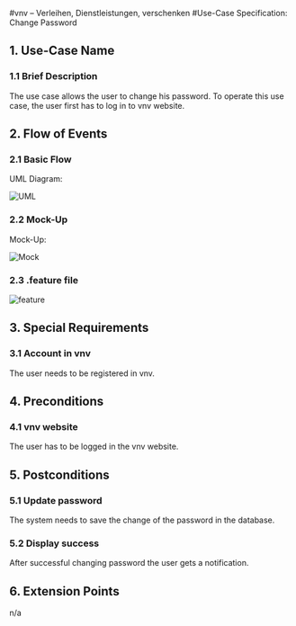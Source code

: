 #vnv – Verleihen, Dienstleistungen, verschenken
#Use-Case Specification: Change Password


## 1. Use-Case Name 
### 1.1 Brief Description
The use case allows the user to change his password. To operate this use case, the user first has to log in to vnv website. 

## 2. Flow of Events
### 2.1 Basic Flow 
UML Diagram: 

![UML][]

### 2.2 Mock-Up
Mock-Up:

![Mock][]

### 2.3 .feature file

![feature][]

## 3. Special Requirements
### 3.1 Account in vnv
The user needs to be registered in vnv.

## 4. Preconditions
### 4.1 vnv website 
The user has to be logged in the vnv website.

## 5. Postconditions
### 5.1 Update password
The system needs to save the change of the password in the database. 
### 5.2 Display success
After successful changing password the user gets a notification.

## 6. Extension Points
n/a

<!-- picture links -->
[UML]: https://raw.githubusercontent.com/WMerk/VnVProject/master/doc/use%20cases/UML%20-%20change%20password.png "UML Diagram"
[Mock]: https://raw.githubusercontent.com/WMerk/VnVProject/master/doc/mockups/ChangePassword/Mockup_Passwort_aendern.png "Mock-Up"
[feature]: https://raw.githubusercontent.com/WMerk/vnvDoc/master/doc/feature/changePassword.PNG "Feature file"
